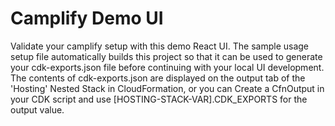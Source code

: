 # Camplify Demo UI

Validate your camplify setup with this demo React UI. The sample usage setup file automatically builds this project so that it can be used to generate your cdk-exports.json file before continuing with your local UI development. The contents of cdk-exports.json are displayed on the output tab of the 'Hosting' Nested Stack in CloudFormation, or you can Create a CfnOutput in your CDK script and use [HOSTING-STACK-VAR].CDK_EXPORTS for the output value.
